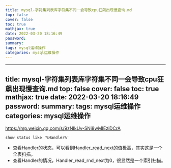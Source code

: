 ```yaml
---
title: mysql-字符集列表库字符集不同一会导致cpu狂飙出现慢查询.md
top: false
cover: false
toc: true
mathjax: true
date: 2022-03-20 18:16:49
password:
summary:
tags: mysql运维操作
categories: mysql运维操作
---
```

---
title: mysql-字符集列表库字符集不同一会导致cpu狂飙出现慢查询.md
top: false
cover: false
toc: true
mathjax: true
date: 2022-03-20 18:16:49
password:
summary:
tags: mysql运维操作
categories: mysql运维操作
---
https://mp.weixin.qq.com/s/9zNIkUv-SNi8wMIEziDCrA

~~~
show status like '%Handler%'
~~~

- 查看Handler的状态，可以看到Handler_read_next的值极高，其实这是一个全表扫描。
- 查看Handler的情况，Handler_read_rnd_next为0，很显然是一个索引扫描。


